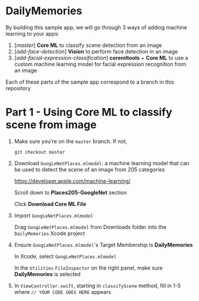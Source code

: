 # DailyMemories

By building this sample app, we will go through 3 ways of adding machine learning to your apps:

1. [*master*] **Core ML**  to classify scene detection from an image
2. [*add-face-detection*] **Vision**  to perform face detection in an image
3. [*add-facial-expression-classification*] **coremltools** + **Core ML** to use a custom machine learning model for facial expression recognition from an image

Each of these parts of the sample app correspond to a branch in this repository

# Part 1 - Using Core ML to classify scene from image

1. Make sure you're on the `master` branch. If not,

    `git checkout master`

2. Download `GoogLeNetPlaces.mlmodel`: a machine learning model that can be used to detect the scene of an image from 205 categories

    https://developer.apple.com/machine-learning/

    Scroll down to **Places205-GoogleNet** section

    Click **Download Core ML File**

3. Import `GoogLeNetPlaces.mlmodel`

    Drag `GoogLeNetPlaces.mlmodel` from Downloads folder into the `DailyMemories` Xcode project

4. Ensure `GoogLeNetPlaces.mlmodel`'s Target Membership is **DailyMemories**

    In Xcode, select `GoogLeNetPlaces.mlmodel`

    In the `Utilities` `FileInspector` on the right panel, make sure **DailyMemories** is selected 

5. In `ViewController.swift`, starting in `classifyScene` method, fill in 1-5 where 
`// YOUR CODE GOES HERE` appears 
